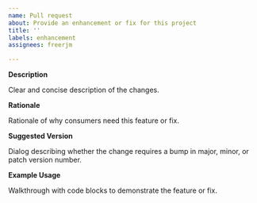 ```yaml
---
name: Pull request
about: Provide an enhancement or fix for this project
title: ''
labels: enhancement
assignees: freerjm

---
```


**Description**

Clear and concise description of the changes.

**Rationale**

Rationale of why consumers need this feature or fix.

**Suggested Version**

Dialog describing whether the change requires a bump in major, minor, or patch version number.

**Example Usage**

Walkthrough with code blocks to demonstrate the feature or fix.
